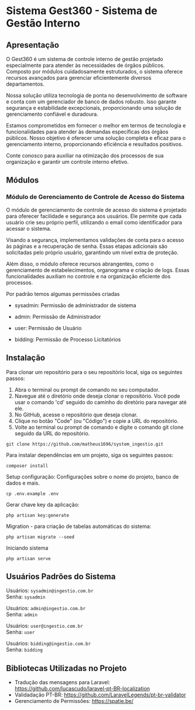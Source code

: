 # Sistema Gest360 - Sistema de Gestão Interno

## Apresentação

O Gest360 é um sistema de controle interno de gestão projetado especialmente para atender às necessidades de órgãos públicos. Composto por módulos cuidadosamente estruturados, o sistema oferece recursos avançados para gerenciar eficientemente diversos departamentos.

Nossa solução utiliza tecnologia de ponta no desenvolvimento de software e conta com um gerenciador de banco de dados robusto. Isso garante segurança e estabilidade excepcionais, proporcionando uma solução de gerenciamento confiável e duradoura.

Estamos comprometidos em fornecer o melhor em termos de tecnologia e funcionalidades para atender às demandas específicas dos órgãos públicos. Nosso objetivo é oferecer uma solução completa e eficaz para o gerenciamento interno, proporcionando eficiência e resultados positivos.

Conte conosco para auxiliar na otimização dos processos de sua organização e garantir um controle interno efetivo.

## Módulos

### Módulo de Gerenciamento de Controle de Acesso do Sistema

O módulo de gerenciamento de controle de acesso do sistema é projetado para oferecer facilidade e segurança aos usuários. Ele permite que cada usuário crie seu próprio perfil, utilizando o email como identificador para acessar o sistema.

Visando a segurança, implementamos validações de conta para o acesso às páginas e a recuperação de senha. Essas etapas adicionais são solicitadas pelo próprio usuário, garantindo um nível extra de proteção.

Além disso, o módulo oferece recursos abrangentes, como o gerenciamento de estabelecimentos, organograma e criação de logs. Essas funcionalidades auxiliam no controle e na organização eficiente dos processos.

Por padrão temos algumas permissões criadas

- sysadmin: Permissão de administrador de sistema

- admin: Permissão de Administrador

- user: Permissão de Usuário

- bidding: Permissão de Processo Licitatórios

## Instalação

Para clonar um repositório para o seu repositório local, siga os seguintes passos:

<ol>
    <li>Abra o terminal ou prompt de comando no seu computador.</li>
    <li>Navegue até o diretório onde deseja clonar o repositório. Você pode usar o comando 'cd' seguido do caminho do diretório para navegar até ele.</li>
    <li>No GitHub, acesse o repositório que deseja clonar.</li>
    <li>Clique no botão "Code" (ou "Código") e copie a URL do repositório.</li>
    <li>Volte ao terminal ou prompt de comando e digite o comando git clone seguido da URL do repositório.</li>
</ol>

    git clone https://github.com/matheus1696/system_ingestio.git

Para instalar dependências em um projeto, siga os seguintes passos:

    composer install

Setup configuração: Configurações sobre o nome do projeto, banco de dados e mais.

    cp .env.example .env

Gerar chave key da aplicação:

    php artisan key:generate

Migration - para criação de tabelas automáticas do sistema:

    php artisan migrate --seed

Iniciando sistema

    php artisan serve

## Usuários Padrões do Sistema

Usuários: `sysadmin@ingestio.com.br` <br>
Senha: `sysadmin`

Usuários: `admin@ingestio.com.br` <br>
Senha: `admin`

Usuários: `user@ingestio.com.br` <br>
Senha: `user`

Usuários: `bidding@ingestio.com.br` <br>
Senha: `bidding`

## Bibliotecas Utilizadas no Projeto

- Tradução das mensagens para Laravel: https://github.com/lucascudo/laravel-pt-BR-localization
- Validadação PT-BR: https://github.com/LaravelLegends/pt-br-validator
- Gerenciamento de Permissões: https://spatie.be/
